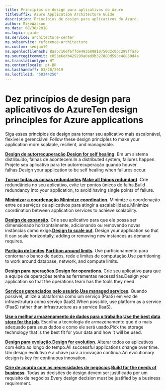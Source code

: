 ```yaml
---
title: Princípios de design para aplicativos do Azure
titleSuffix: Azure Application Architecture Guide
description: Princípios de design para aplicativos do Azure.
author: MikeWasson
ms.date: 08/30/2018
ms.topic: guide
ms.service: architecture-center
ms.subservice: reference-architecture
ms.custom: seojan19
ms.openlocfilehash: 8aab710ef6ffde493b80810750d2c0bc299ffaa6
ms.sourcegitcommit: c053e6edb429299a0ad9b327888d596c48859d4a
ms.translationtype: HT
ms.contentlocale: pt-BR
ms.lasthandoff: 03/20/2019
ms.locfileid: "58344250"
---
```

# <a name="ten-design-principles-for-azure-applications"></a><span data-ttu-id="a6620-103">Dez princípios de design para aplicativos do Azure</span><span class="sxs-lookup"><span data-stu-id="a6620-103">Ten design principles for Azure applications</span></span>

<span data-ttu-id="a6620-104">Siga esses princípios de design para tornar seu aplicativo mais escalonável, flexível e gerenciável.</span><span class="sxs-lookup"><span data-stu-id="a6620-104">Follow these design principles to make your application more scalable, resilient, and manageable.</span></span>

<span data-ttu-id="a6620-105">**[Design de autorrecuperação](self-healing.md)**.</span><span class="sxs-lookup"><span data-stu-id="a6620-105">**[Design for self healing](self-healing.md)**.</span></span> <span data-ttu-id="a6620-106">Em um sistema distribuído, falhas de acontecem.</span><span class="sxs-lookup"><span data-stu-id="a6620-106">In a distributed system, failures happen.</span></span> <span data-ttu-id="a6620-107">Projete seu aplicativo para ter autorrecuperação quando houver falhas.</span><span class="sxs-lookup"><span data-stu-id="a6620-107">Design your application to be self healing when failures occur.</span></span>

<span data-ttu-id="a6620-108">**[Tornar todas as coisas redundantes](redundancy.md)**.</span><span class="sxs-lookup"><span data-stu-id="a6620-108">**[Make all things redundant](redundancy.md)**.</span></span> <span data-ttu-id="a6620-109">Crie redundância no seu aplicativo, evite ter pontos únicos de falha.</span><span class="sxs-lookup"><span data-stu-id="a6620-109">Build redundancy into your application, to avoid having single points of failure.</span></span>

<span data-ttu-id="a6620-110">**[Minimizar a coordenação](minimize-coordination.md)**.</span><span class="sxs-lookup"><span data-stu-id="a6620-110">**[Minimize coordination](minimize-coordination.md)**.</span></span> <span data-ttu-id="a6620-111">Minimize a coordenação entre os serviços de aplicativos para atingir a escalabilidade.</span><span class="sxs-lookup"><span data-stu-id="a6620-111">Minimize coordination between application services to achieve scalability.</span></span>

<span data-ttu-id="a6620-112">**[Design de expansão](scale-out.md)**. Crie seu aplicativo para que ele possa ser dimensionado horizontalmente, adicionando ou removendo novas instâncias como exige.</span><span class="sxs-lookup"><span data-stu-id="a6620-112">**[Design to scale out](scale-out.md)**. Design your application so that it can scale horizontally, adding or removing new instances as demand requires.</span></span>

<span data-ttu-id="a6620-113">**[Partição de limites](partition.md)**.</span><span class="sxs-lookup"><span data-stu-id="a6620-113">**[Partition around limits](partition.md)**.</span></span> <span data-ttu-id="a6620-114">Use particionamento para contornar o banco de dados, rede e limites de computação.</span><span class="sxs-lookup"><span data-stu-id="a6620-114">Use partitioning to work around database, network, and compute limits.</span></span>

<span data-ttu-id="a6620-115">**[Design para operações](design-for-operations.md)**.</span><span class="sxs-lookup"><span data-stu-id="a6620-115">**[Design for operations](design-for-operations.md)**.</span></span> <span data-ttu-id="a6620-116">Crie seu aplicativo para que a equipe de operações tenha as ferramentas necessárias.</span><span class="sxs-lookup"><span data-stu-id="a6620-116">Design your application so that the operations team has the tools they need.</span></span>

<span data-ttu-id="a6620-117">**[Serviços gerenciados pelo usuário](managed-services.md)**.</span><span class="sxs-lookup"><span data-stu-id="a6620-117">**[Use managed services](managed-services.md)**.</span></span> <span data-ttu-id="a6620-118">Quando possível, utilize a plataforma como um serviço (PaaS) em vez de infraestrutura como serviço (IaaS).</span><span class="sxs-lookup"><span data-stu-id="a6620-118">When possible, use platform as a service (PaaS) rather than infrastructure as a service (IaaS).</span></span>

<span data-ttu-id="a6620-119">**[Use o melhor armazenamento de dados para o trabalho](use-the-best-data-store.md)**.</span><span class="sxs-lookup"><span data-stu-id="a6620-119">**[Use the best data store for the job](use-the-best-data-store.md)**.</span></span> <span data-ttu-id="a6620-120">Escolha a tecnologia de armazenamento que é o mais adequado para seus dados e como ele será usado.</span><span class="sxs-lookup"><span data-stu-id="a6620-120">Pick the storage technology that is the best fit for your data and how it will be used.</span></span>

<span data-ttu-id="a6620-121">**[Design para evolução](design-for-evolution.md)**.</span><span class="sxs-lookup"><span data-stu-id="a6620-121">**[Design for evolution](design-for-evolution.md)**.</span></span> <span data-ttu-id="a6620-122">Alterar todos os aplicativos com êxito ao longo do tempo.</span><span class="sxs-lookup"><span data-stu-id="a6620-122">All successful applications change over time.</span></span> <span data-ttu-id="a6620-123">Um design evolutivo é a chave para a inovação contínua.</span><span class="sxs-lookup"><span data-stu-id="a6620-123">An evolutionary design is key for continuous innovation.</span></span>

<span data-ttu-id="a6620-124">**[Crie de acordo com as necessidades de negócios](build-for-business.md)**.</span><span class="sxs-lookup"><span data-stu-id="a6620-124">**[Build for the needs of business](build-for-business.md)**.</span></span> <span data-ttu-id="a6620-125">Todas as decisões de design devem ser justificado por um requisito de negócios.</span><span class="sxs-lookup"><span data-stu-id="a6620-125">Every design decision must be justified by a business requirement.</span></span>
